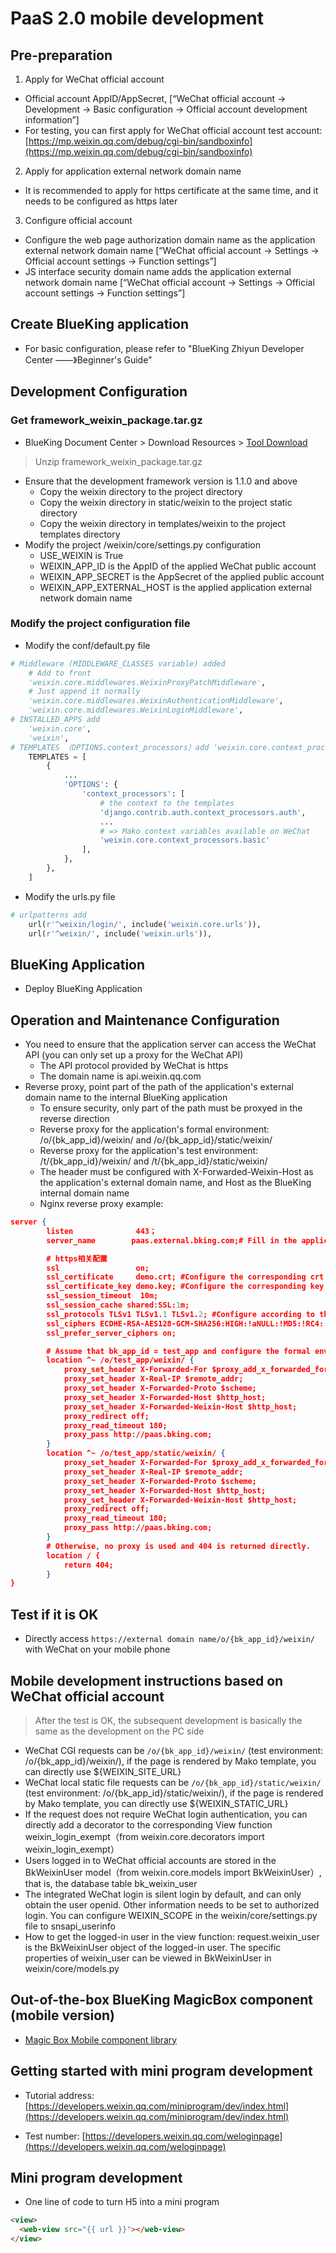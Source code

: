 # PaaS 2.0 mobile development

## Pre-preparation

1. Apply for WeChat official account
- Official account AppID/AppSecret, [“WeChat official account → Development → Basic configuration → Official account development information”]
- For testing, you can first apply for WeChat official account test account: [https://mp.weixin.qq.com/debug/cgi-bin/sandboxinfo](https://mp.weixin.qq.com/debug/cgi-bin/sandboxinfo)
2. Apply for application external network domain name
- It is recommended to apply for https certificate at the same time, and it needs to be configured as https later
3. Configure official account
- Configure the web page authorization domain name as the application external network domain name [“WeChat official account → Settings → Official account settings → Function settings”]
- JS interface security domain name adds the application external network domain name [“WeChat official account → Settings → Official account settings → Function settings”]

## Create BlueKing application

* For basic configuration, please refer to "BlueKing Zhiyun Developer Center ——》Beginner's Guide"

## Development Configuration

### Get framework_weixin_package.tar.gz

* BlueKing Document Center > Download Resources > [Tool Download](../../../downloads/7.0/Index.md)

> Unzip framework_weixin_package.tar.gz

* Ensure that the development framework version is 1.1.0 and above
    - Copy the weixin directory to the project directory
    - Copy the weixin directory in static/weixin to the project static directory
    - Copy the weixin directory in templates/weixin to the project templates directory
* Modify the project /weixin/core/settings.py configuration
    - USE_WEIXIN is True
    - WEIXIN_APP_ID is the AppID of the applied WeChat public account
    - WEIXIN_APP_SECRET is the AppSecret of the applied public account
    - WEIXIN_APP_EXTERNAL_HOST is the applied application external network domain name

### Modify the project configuration file

* Modify the conf/default.py file

```python
# Middleware (MIDDLEWARE_CLASSES variable) added
    # Add to front
    'weixin.core.middlewares.WeixinProxyPatchMiddleware',
    # Just append it normally
    'weixin.core.middlewares.WeixinAuthenticationMiddleware',
    'weixin.core.middlewares.WeixinLoginMiddleware',
# INSTALLED_APPS add
    'weixin.core',
    'weixin',
# TEMPLATES （OPTIONS.context_processors）add 'weixin.core.context_processors.basic'
    TEMPLATES = [
        {
            ...
            'OPTIONS': {
                'context_processors': [
                    # the context to the templates
                    'django.contrib.auth.context_processors.auth',
                    ...
                    # => Mako context variables available on WeChat
                    'weixin.core.context_processors.basic'
                ],
            },
        },
    ]

```

* Modify the urls.py file

```python
# urlpatterns add
    url(r'^weixin/login/', include('weixin.core.urls')),
    url(r'^weixin/', include('weixin.urls')),
```

## BlueKing Application

* Deploy BlueKing Application

## Operation and Maintenance Configuration

* You need to ensure that the application server can access the WeChat API (you can only set up a proxy for the WeChat API)
    - The API protocol provided by WeChat is https
    - The domain name is api.weixin.qq.com
* Reverse proxy, point part of the path of the application's external domain name to the internal BlueKing application
    - To ensure security, only part of the path must be proxyed in the reverse direction
    - Reverse proxy for the application's formal environment: /o/{bk_app_id}/weixin/ and /o/{bk_app_id}/static/weixin/
    - Reverse proxy for the application's test environment: /t/{bk_app_id}/weixin/ and /t/{bk_app_id}/static/weixin/
    - The header must be configured with X-Forwarded-Weixin-Host as the application's external domain name, and Host as the BlueKing internal domain name
    - Nginx reverse proxy example:

```json
server {
        listen              443；
        server_name        paas.external.bking.com;# Fill in the application external domain name

        # https相关配置
        ssl                 on;
        ssl_certificate     demo.crt; #Configure the corresponding crt
        ssl_certificate_key demo.key; #Configure the corresponding key
        ssl_session_timeout  10m;
        ssl_session_cache shared:SSL:1m;
        ssl_protocols TLSv1 TLSv1.1 TLSv1.2; #Configure according to this protocol
        ssl_ciphers ECDHE-RSA-AES128-GCM-SHA256:HIGH:!aNULL:!MD5:!RC4:!DHE;#Configure according to this suite
        ssl_prefer_server_ciphers on;

        # Assume that bk_app_id = test_app and configure the formal environment of the application
        location ^~ /o/test_app/weixin/ {
            proxy_set_header X-Forwarded-For $proxy_add_x_forwarded_for;
            proxy_set_header X-Real-IP $remote_addr;
            proxy_set_header X-Forwarded-Proto $scheme;
            proxy_set_header X-Forwarded-Host $http_host;
            proxy_set_header X-Forwarded-Weixin-Host $http_host;
            proxy_redirect off;
            proxy_read_timeout 180;
            proxy_pass http://paas.bking.com;
        }
        location ^~ /o/test_app/static/weixin/ {
            proxy_set_header X-Forwarded-For $proxy_add_x_forwarded_for;
            proxy_set_header X-Real-IP $remote_addr;
            proxy_set_header X-Forwarded-Proto $scheme;
            proxy_set_header X-Forwarded-Host $http_host;
            proxy_set_header X-Forwarded-Weixin-Host $http_host;
            proxy_redirect off;
            proxy_read_timeout 180;
            proxy_pass http://paas.bking.com;
        }
        # Otherwise, no proxy is used and 404 is returned directly.
        location / {
            return 404;
        }
}
```
## Test if it is OK

* Directly access `https://external domain name/o/{bk_app_id}/weixin/` with WeChat on your mobile phone

## Mobile development instructions based on WeChat official account

> After the test is OK, the subsequent development is basically the same as the development on the PC side

* WeChat CGI requests can be `/o/{bk_app_id}/weixin/` (test environment: /o/{bk_app_id}/weixin/), if the page is rendered by Mako template, you can directly use ${WEIXIN_SITE_URL}
* WeChat local static file requests can be `/o/{bk_app_id}/static/weixin/` (test environment: /o/{bk_app_id}/static/weixin/), if the page is rendered by Mako template, you can directly use ${WEIXIN_STATIC_URL}
* If the request does not require WeChat login authentication, you can directly add a decorator to the corresponding View function weixin_login_exempt（from weixin.core.decorators import weixin_login_exempt）
* Users logged in to WeChat official accounts are stored in the BkWeixinUser model（from weixin.core.models import BkWeixinUser）, that is, the database table bk_weixin_user
* The integrated WeChat login is silent login by default, and can only obtain the user openid. Other information needs to be set to authorized login. You can configure WEIXIN_SCOPE in the weixin/core/settings.py file to snsapi_userinfo
* How to get the logged-in user in the view function: request.weixin_user is the BkWeixinUser object of the logged-in user. The specific properties of weixin_user can be viewed in BkWeixinUser in weixin/core/models.py

## Out-of-the-box BlueKing MagicBox component (mobile version)

* [Magic Box Mobile component library](https://magicbox.bk.tencent.com/#mobile/show)

## Getting started with mini program development

* Tutorial address: [https://developers.weixin.qq.com/miniprogram/dev/index.html](https://developers.weixin.qq.com/miniprogram/dev/index.html)

* Test number: [https://developers.weixin.qq.com/weloginpage](https://developers.weixin.qq.com/weloginpage)

## Mini program development

* One line of code to turn H5 into a mini program

```html
<view>
  <web-view src="{{ url }}"></web-view>
</view>
```
